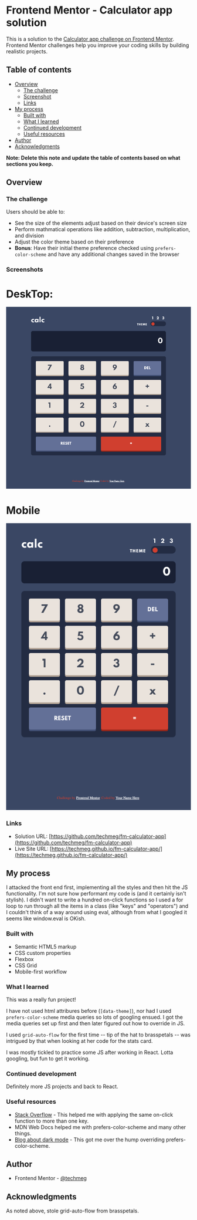 # Frontend Mentor - Calculator app solution

This is a solution to the [Calculator app challenge on Frontend Mentor](https://www.frontendmentor.io/challenges/calculator-app-9lteq5N29). Frontend Mentor challenges help you improve your coding skills by building realistic projects. 

## Table of contents

- [Overview](#overview)
  - [The challenge](#the-challenge)
  - [Screenshot](#screenshot)
  - [Links](#links)
- [My process](#my-process)
  - [Built with](#built-with)
  - [What I learned](#what-i-learned)
  - [Continued development](#continued-development)
  - [Useful resources](#useful-resources)
- [Author](#author)
- [Acknowledgments](#acknowledgments)

**Note: Delete this note and update the table of contents based on what sections you keep.**

## Overview

### The challenge

Users should be able to:

- See the size of the elements adjust based on their device's screen size
- Perform mathmatical operations like addition, subtraction, multiplication, and division
- Adjust the color theme based on their preference
- **Bonus**: Have their initial theme preference checked using `prefers-color-scheme` and have any additional changes saved in the browser

### Screenshots

# DeskTop:
![](./images/calculator-app-desktop.png)

# Mobile
![](./images/mobile-calculator-app.png)

### Links

- Solution URL: [https://github.com/techmeg/fm-calculator-app](https://github.com/techmeg/fm-calculator-app)
- Live Site URL: [https://techmeg.github.io/fm-calculator-app/](https://techmeg.github.io/fm-calculator-app/)

## My process

I attacked the front end first, implementing all the styles and then hit the JS functionality. I'm not sure how performant my code is (and it certainly isn't stylish). I didn't want to write a hundred on-click functions so I used a for loop to run through all the items in a class (like "keys" and "operators") and I couldn't think of a way around using eval, although from what I googled it seems like window.eval is OKish.

### Built with

- Semantic HTML5 markup
- CSS custom properties
- Flexbox
- CSS Grid
- Mobile-first workflow

### What I learned

This was a really fun project!

I have not used html attribures before (`[data-theme]`), nor had I used `prefers-color-scheme` media queries so lots of googling ensued. I got the media queries set up first and then later figured out how to override in JS. 

I used `grid-auto-flow` for the first time -- tip of the hat to brasspetals -- was intrigued by that when looking at her code for the stats card.

I was mostly tickled to practice some JS after working in React. Lotta googling, but fun to get it working.

### Continued development

Definitely more JS projects and back to React.

### Useful resources

- [Stack Overflow](https://stackoverflow.com/questions/13893138/javascript-click-event-listener-on-multiple-elements-and-get-target-id) - This helped me with applying the same on-click function to more than one key.
- MDN Web Docs helped me with prefers-color-scheme and many other things.
- [Blog about dark mode](https://lukelowrey.com/css-variable-theme-switcher/) - This got me over the hump overriding prefers-color-scheme.

## Author

- Frontend Mentor - [@techmeg](https://www.frontendmentor.io/profile/techmeg)

## Acknowledgments

As noted above, stole grid-auto-flow from brasspetals.
